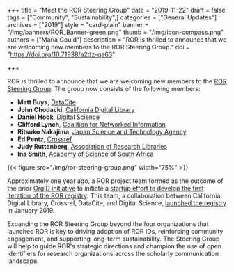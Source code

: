 +++
title = "Meet the ROR Steering Group"
date = "2019-11-22"
draft = false
tags = ["Community", "Sustainability",]
categories = ["General Updates"]
archives = ["2019"]
style = "card-plain"
banner = "/img/banners/ROR_Banner-green.png"
thumb = "/img/icon-compass.png"
authors = ["Maria Gould"]
description = "ROR is thrilled to announce that we are welcoming new members to the ROR Steering Group."
doi = "https://doi.org/10.71938/a2dz-qa63"

+++

ROR is thrilled to announce that we are welcoming new members to the [ROR Steering Group](https://ror.org/about/#steering-group). The group now consists of the following members:

-   **Matt Buys**, [DataCite](https://ror.org/04wxnsj81)
-   **John Chodacki**, [California Digital Library](https://ror.org/03yrm5c26)
-   **Daniel Hook**, [Digital Science](https://ror.org/02ktfc112)
-   **Clifford Lynch**, [Coalition for Networked Information](https://ror.org/043fjtb89)
-   **Ritsuko Nakajima**, [Japan Science and Technology Agency](https://ror.org/00097mb19)
-   **Ed Pentz**, [Crossref](https://ror.org/02twcfp32)
-   **Judy Ruttenberg**, [Association of Research Libraries](https://ror.org/053mpbz30)
-   **Ina Smith**, [Academy of Science of South Africa](https://ror.org/02qsf1r97)

{{< figure src="/img/ror-steering-group.png" width="75%" >}}

Approximately one year ago, a ROR project team formed as the outcome of the prior [OrgID initiative](https://ror.org/about//history) to initiate a [startup effort to develop the first iteration of the ROR registry](https://ror.org/blog/2018-12-02-the-ror-of-the-crowd/). This team, a collaboration between California Digital Library, Crossref, DataCite, and Digital Science, [launched the registry](https://ror.org/blog/2019-02-10-announcing-first-ror-prototype/) in January 2019.

Expanding the ROR Steering Group beyond the four organizations that launched ROR is key to driving adoption of ROR IDs, reinforcing community engagement, and supporting long-term sustainability. The Steering Group will help to guide ROR's strategic directions and champion the use of open identifiers for research organizations across the scholarly communication landscape.   

